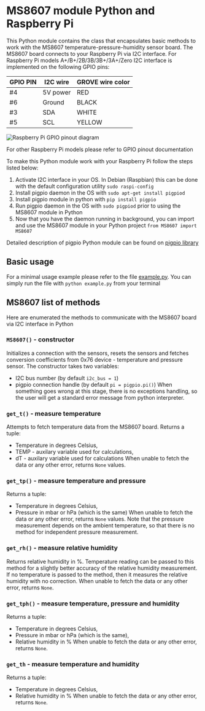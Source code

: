 # MS8607 module Python and Raspberry Pi
This Python module contains the class that encapsulates basic methods to work with the MS8607 temperature-pressure-humidity sensor board.
The MS8607 board connects to your Raspberry Pi via I2C interface. For Raspberry Pi models A+/B+/2B/3B/3B+/3A+/Zero I2C interface is implemented on the following GPIO pins:

GPIO PIN | I2C wire |  GROVE wire color
---|---|---
#4 | 5V power | RED
#6 | Ground | BLACK
#3 | SDA | WHITE
#5 | SCL | YELLOW

![Raspberry Pi GPIO pinout diagram](https://www.raspberrypi.org/documentation/usage/gpio/images/GPIO-Pinout-Diagram-2.png "Raspberry Pi GPIO pinout diagram")

For other Raspberry Pi models please refer to GPIO pinout documentation

To make this Python module work with your Raspberry Pi follow the steps listed below:
1. Activate I2C interface in your OS. In Debian (Raspbian) this can be done with the default configuration utility ```sudo raspi-config```
2. Install pigpio daemon in the OS with ```sudo apt-get install pigpiod``` 
3. Install pigpio module in python with ```pip install pigpio```
4. Run pigpio daemon in the OS with ```sudo pigpiod``` prior to using the MS8607 module in Python
5. Now that you have the daemon running in background, you can import and use the MS8607 module in your Python project ```from MS8607 import MS8607```

Detailed description of pigpio Python module can be found on [pigpio library](http://abyz.me.uk/rpi/pigpio/python.html)

## Basic usage
For a minimal usage example please refer to the file [example.py](https://github.com/anton-a-tkachev/MS8607/blob/master/example.py). 
You can simply run the file with ```python example.py``` from your terminal

## MS8607 list of methods
Here are enumerated the methods to communicate with the MS8607 board via I2C interface in Python

### ```MS8607()``` - constructor
Initializes a connection with the sensors, resets the sensors and fetches conversion coefficients from 0x76 device - temperature and pressure sensor.
The constructor takes two variables:
- I2C bus number (by default ```i2c_bus = 1```)
- pigpio connection handle (by default ```pi = pigpio.pi()```)
When something goes wrong at this stage, there is no exceptions handling, so the user will get a standard error message from python interpreter.

### ```get_t()``` - measure temperature
Attempts to fetch temperature data from the MS8607 board.
Returns a tuple:
- Temperature in degrees Celsius,
- TEMP - auxilary variable used for calculations,
- dT - auxilary variable used for calculations
When unable to fetch the data or any other error, returns ```None``` values.

### ```get_tp()``` - measure temperature and pressure
Returns a tuple:
- Temperature in degrees Celsius,
- Pressure in mbar or hPa (which is the same)
When unable to fetch the data or any other error, returns ```None``` values. Note that the pressure measurement depends on the ambient temperature, so that there is no method for independent pressure measurement.

### ```get_rh()``` - measure relative humidity
Returns relative humidity in %. Temperature reading can be passed to this method for a slightly better accuracy of the relative humidity measurement. If no temperature is passed to the method, then it measures the relative humidity with no correction. When unable to fetch the data or any other error, returns ```None```.

### ```get_tph()``` - measure temperature, pressure and humidity
Returns a tuple:
- Temperature in degrees Celsius,
- Pressure in mbar or hPa (which is the same),
- Relative humidity in %
When unable to fetch the data or any other error, returns ```None```.

### ```get_th``` - measure temperature and humidity
Returns a tuple:
- Temperature in degrees Celsius,
- Relative humidity in %
When unable to fetch the data or any other error, returns ```None```.
